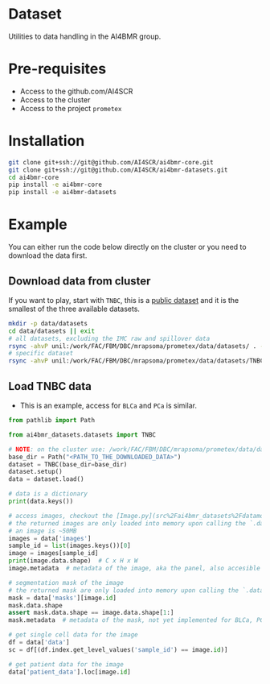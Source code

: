 # Dataset
Utilities to data handling in the AI4BMR group.

# Pre-requisites
- Access to the github.com/AI4SCR
- Access to the cluster
- Access to the project `prometex`

# Installation
```bash
git clone git+ssh://git@github.com/AI4SCR/ai4bmr-core.git
git clone git+ssh://git@github.com/AI4SCR/ai4bmr-datasets.git
cd ai4bmr-core
pip install -e ai4bmr-core
pip install -e ai4bmr-datasets
```

# Example
You can either run the code below directly on the cluster or you need to download the data first.

## Download data from cluster
If you want to play, start with `TNBC`, this is a [public dataset](https://www.sciencedirect.com/science/article/pii/S0092867418311000?via%3Dihub)
and it is the smallest of the three available datasets.

```bash
mkdir -p data/datasets
cd data/datasets || exit
# all datasets, excluding the IMC raw and spillover data
rsync -ahvP unil:/work/FAC/FBM/DBC/mrapsoma/prometex/data/datasets/ . --exclude='*/raw/*' --exclude='*/spillover/*'
# specific dataset
rsync -ahvP unil:/work/FAC/FBM/DBC/mrapsoma/prometex/data/datasets/TNBC . --exclude='*/raw/*' --exclude='*/spillover/*'
```

## Load TNBC data
- This is an example, access for `BLCa` and `PCa` is similar.

```python
from pathlib import Path

from ai4bmr_datasets.datasets import TNBC

# NOTE: on the cluster use: /work/FAC/FBM/DBC/mrapsoma/prometex/data/datasets/BLCa
base_dir = Path("<PATH_TO_THE_DOWNLOADED_DATA>")
dataset = TNBC(base_dir=base_dir)
dataset.setup()
data = dataset.load()

# data is a dictionary
print(data.keys())

# access images, checkout the [Image.py](src%2Fai4bmr_datasets%2Fdatamodels%2FImage.py)
# the returned images are only loaded into memory upon calling the `.data` attribute
# an image is ~50MB
images = data['images']
sample_id = list(images.keys())[0]
image = images[sample_id]
print(image.data.shape)  # C x H x W
image.metadata  # metadata of the image, aka the panel, also accesible via data['panel']

# segmentation mask of the image
# the returned mask are only loaded into memory upon calling the `.data` attribute
mask = data['masks'][image.id]
mask.data.shape
assert mask.data.shape == image.data.shape[1:]
mask.metadata  # metadata of the mask, not yet implemented for BLCa, PCa

# get single cell data for the image
df = data['data']
sc = df[(df.index.get_level_values('sample_id') == image.id)]

# get patient data for the image
data['patient_data'].loc[image.id]

```
